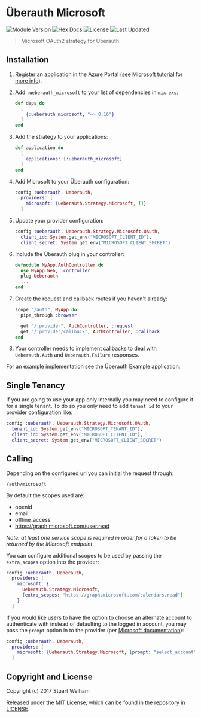 # Überauth Microsoft

[![Module Version](https://img.shields.io/hexpm/v/ueberauth_microsoft.svg)](https://hex.pm/packages/ueberauth_microsoft)
[![Hex Docs](https://img.shields.io/badge/hex-docs-lightgreen.svg)](https://hexdocs.pm/ueberauth_microsoft/)
[![License](https://img.shields.io/hexpm/l/ueberauth_microsoft.svg)](https://github.com/swelham/ueberauth_microsoft/blob/master/LICENSE.md)
[![Last Updated](https://img.shields.io/github/last-commit/swelham/ueberauth_microsoft.svg)](https://github.com/swelham/ueberauth_microsoft/commits/master)

> Microsoft OAuth2 strategy for Überauth.

## Installation

1.  Register an application in the Azure Portal ([see Microsoft tutorial for more info](https://learn.microsoft.com/en-us/azure/active-directory/develop/quickstart-register-app)).

2.  Add `:ueberauth_microsoft` to your list of dependencies in `mix.exs`:

    ```elixir
    def deps do
      [
        {:ueberauth_microsoft, "~> 0.16"}
      ]
    end
    ```

3.  Add the strategy to your applications:

    ```elixir
    def application do
      [
        applications: [:ueberauth_microsoft]
      ]
    end
    ```

4.  Add Microsoft to your Überauth configuration:

    ```elixir
    config :ueberauth, Ueberauth,
      providers: [
        microsoft: {Ueberauth.Strategy.Microsoft, []}
      ]
    ```

5.  Update your provider configuration:

    ```elixir
    config :ueberauth, Ueberauth.Strategy.Microsoft.OAuth,
      client_id: System.get_env("MICROSOFT_CLIENT_ID"),
      client_secret: System.get_env("MICROSOFT_CLIENT_SECRET")
    ```

6.  Include the Überauth plug in your controller:

    ```elixir
    defmodule MyApp.AuthController do
      use MyApp.Web, :controller
      plug Ueberauth
      ...
    end
    ```

7.  Create the request and callback routes if you haven't already:

    ```elixir
    scope "/auth", MyApp do
      pipe_through :browser

      get "/:provider", AuthController, :request
      get "/:provider/callback", AuthController, :callback
    end
    ```

8. Your controller needs to implement callbacks to deal with `Ueberauth.Auth`
   and `Ueberauth.Failure` responses.

For an example implementation see the [Überauth Example](https://github.com/ueberauth/ueberauth_example) application.

## Single Tenancy

If you are going to use your app only internally you may need to configure it for a single tenant.
To do so you only need to add `tenant_id` to your provider configuration like:

```elixir
config :ueberauth, Ueberauth.Strategy.Microsoft.OAuth,
  tenant_id: System.get_env("MICROSOFT_TENANT_ID"),
  client_id: System.get_env("MICROSOFT_CLIENT_ID"),
  client_secret: System.get_env("MICROSOFT_CLIENT_SECRET")
```

## Calling

Depending on the configured url you can initial the request through:

    /auth/microsoft

By default the scopes used are:

* openid
* email
* offline_access
* https://graph.microsoft.com/user.read

*Note: at least one service scope is required in order for a token to be
returned by the Microsoft endpoint*

You can configure additional scopes to be used by passing the `extra_scopes`
option into the provider:

```elixir
config :ueberauth, Ueberauth,
  providers: [
    microsoft: {
      Ueberauth.Strategy.Microsoft,
      [extra_scopes: "https://graph.microsoft.com/calendars.read"]
    }
  ]
```

If you would like users to have the option to choose an alternate account to authenticate with instead of defaulting to the logged in account, you may pass the `prompt` option in to the provider (per [Microsoft documentation](https://docs.microsoft.com/en-us/azure/active-directory/develop/v2-oauth2-auth-code-flow)):

```elixir
config :ueberauth, Ueberauth,
  providers: [
    microsoft: {Ueberauth.Strategy.Microsoft, [prompt: "select_account"]}
  ]
```

## Copyright and License

Copyright (c) 2017 Stuart Welham

Released under the MIT License, which can be found in the repository in
[LICENSE](./LICENSE.md).
